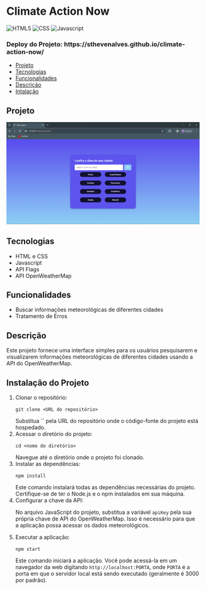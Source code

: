 <h1>Climate Action Now</h1>

 ![HTML5](https://img.shields.io/badge/HTML5-E34F26?style=for-the-badge&logo=html5&logoColor=white)
 ![CSS](https://img.shields.io/badge/CSS3-1572B6?style=for-the-badge&logo=css3&logoColor=white)
 ![Javascript](https://img.shields.io/badge/JavaScript-F7DF1E.svg?style=for-the-badge&logo=JavaScript&logoColor=black)

<h3>Deploy do Projeto: https://sthevenalves.github.io/climate-action-now/</h3>

 <ul>
    <li><a href="#proj">Projeto</a>
    <li><a href="#tec">Tecnologias</a>
    <li><a href="#func">Funcionalidades</a> 
    <li><a href="#desc">Descrição</a> 
    <li><a href="#inst">Intalação</a> 
 </ul> 

<h2 id="proj">Projeto</h2>
 
   <img src="https://github.com/sthevenalves/climate-action-now/blob/main/printscreen-project/weather-img-01.png" alt="Imagem 1" width="700">


 <h2 id="tec">Tecnologias</h2>
  <ul>
    <li>HTML e CSS</li>
    <li>Javascript</li>
    <li>API Flags</li>
    <li>API OpenWeatherMap </li>
  </ul>

  <h2 id="func">Funcionalidades</h2>
  <ul>
    <li>Buscar informações meteorológicas de diferentes cidades</li>
    <li>Tratamento de Erros</li>
  </ul>

<h2 id="desc">Descrição</h2>
<p>Este projeto fornece uma interface simples para os usuários pesquisarem e visualizarem informações meteorológicas de diferentes cidades usando a API do OpenWeatherMap.</p>

<h2 id="inst">Instalação do Projeto</h2>
    <ol>
        <li>Clonar o repositório:
            <pre><code>git clone &lt;URL do repositório&gt;</code></pre>
            Substitua `<URL do repositório>` pela URL do repositório onde o código-fonte do projeto está hospedado.
        </li>
        <li>Acessar o diretório do projeto:
            <pre><code>cd &lt;nome do diretório&gt;</code></pre>
            Navegue até o diretório onde o projeto foi clonado.
        </li>
        <li>Instalar as dependências:
            <pre><code>npm install</code></pre>
            Este comando instalará todas as dependências necessárias do projeto. Certifique-se de ter o Node.js e o npm instalados em sua máquina.
        </li>
        <li>Configurar a chave da API:
            <p>No arquivo JavaScript do projeto, substitua a variável <code>apiKey</code> pela sua própria chave de API do OpenWeatherMap. Isso é necessário para que a aplicação possa acessar os dados meteorológicos.</p>
        </li>
        <li>Executar a aplicação:
            <pre><code>npm start</code></pre>
            Este comando iniciará a aplicação. Você pode acessá-la em um navegador da web digitando <code>http://localhost:PORTA</code>, onde <code>PORTA</code> é a porta em que o servidor local está sendo executado (geralmente é 3000 por padrão).
        </li>
    </ol>














